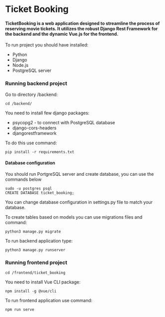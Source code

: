 # Ticket Booking

#### TicketBooking is a web application designed to streamline the process of reserving movie tickets. It utilizes the robust Django Rest Framework for the backend and the dynamic Vue.js for the frontend.

To run project you should have installed:

- Python
- Django
- Node.js
- PostgreSQL server


### Running backend project
Go to directory /backend:
```
cd /backend/
```

You need to install few django packages: 
- psycopg2 - to connect with PostgreSQL database
- django-cors-headers
- djangorestframework 

To do this use command:
```
pip install -r requirements.txt
```

#### Database configuration
You should run PortgreSQL server and create database, you can use the commands below

```
sudo -u postgres psql
CREATE DATABASE ticket_booking;
```
You can change database configuration in settings.py file to match your database.

To create tables based on models you can use migrations files and command:
```
python3 manage.py migrate
```

To run backend application type:
```
python3 manage.py runserver
```

### Running frontend project
```
cd /frontend/ticket_booking
```

You need to install Vue CLI package:
```
npm install -g @vue/cli
```
To run frontend application use command:
```
npm run serve
```
